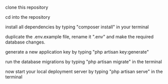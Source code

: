 clone this repository

cd into the repository

install all dependencies by typing "composer install" in your terminal

duplicate the .env.example file, rename it ".env" and make the required database changes.

generate a new application key by typing "php artisan key:generate"

run the database migrations by typing "php artisan migrate" in the terminal

now start your local deployment server by typing "php artisan serve" in the terminal